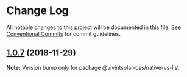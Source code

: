# Change Log

All notable changes to this project will be documented in this file.
See [Conventional Commits](https://conventionalcommits.org) for commit guidelines.

## [1.0.7](https://github.com/vivintsolar-oss/react-native-components/compare/@vivintsolar-oss/native-vs-list@1.0.6...@vivintsolar-oss/native-vs-list@1.0.7) (2018-11-29)

**Note:** Version bump only for package @vivintsolar-oss/native-vs-list
